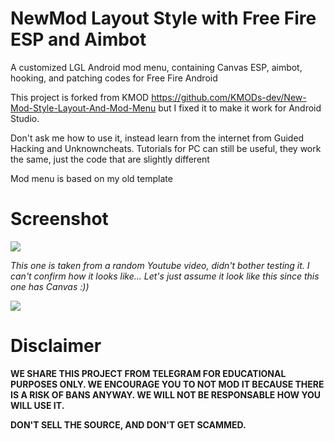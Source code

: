 # NewMod Layout Style with Free Fire ESP and Aimbot
A customized LGL Android mod menu, containing Canvas ESP, aimbot, hooking, and patching codes for Free Fire Android

This project is forked from KMOD https://github.com/KMODs-dev/New-Mod-Style-Layout-And-Mod-Menu but I fixed it to make it work for Android Studio.

Don't ask me how to use it, instead learn from the internet from Guided Hacking and Unknowncheats. Tutorials for PC can still be useful, they work the same, just the code that are slightly different

Mod menu is based on my old template

# Screenshot
![](https://i.imgur.com/tR8r1Ag.png)

*This one is taken from a random Youtube video, didn't bother testing it. I can't confirm how it looks like... Let's just assume it look like this since this one has Canvas :))*

![](https://i.imgur.com/SEQXUr1.png)

# Disclaimer
**WE SHARE THIS PROJECT FROM TELEGRAM FOR EDUCATIONAL PURPOSES ONLY. WE ENCOURAGE YOU TO NOT MOD IT BECAUSE THERE IS A RISK OF BANS ANYWAY. WE WILL NOT BE RESPONSABLE HOW YOU WILL USE IT.**

**DON'T SELL THE SOURCE, AND DON'T GET SCAMMED.**
